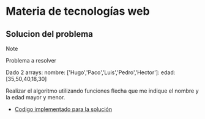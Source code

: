 # Materia de tecnologías web
## Solucion del problema

>[!Note]
>Problema a resolver
>
>Dado 2 arrays:
>nombre: ['Hugo','Paco','Luis','Pedro','Hector']:
>edad: [35,50,40,18,30]
>
>Realizar el algoritmo utilizando funciones flecha que me indique el nombre y la edad mayor y menor.

* [Codigo implementado para la solución](solucion.ts)
